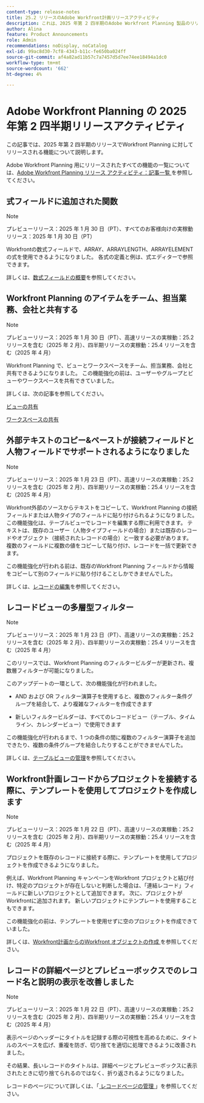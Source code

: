 ```yaml
---
content-type: release-notes
title: 25.2 リリースのAdobe Workfront計画リリースアクティビティ
description: これは、2025 年第 2 四半期のAdobe Workfront Planning 製品のリリースアクティビティです。
author: Alina
feature: Product Announcements
role: Admin
recommendations: noDisplay, noCatalog
exl-id: 99ac8d30-7cf8-4343-b11c-fe650ba024ff
source-git-commit: af4a82ad11b57c7a7457d5d7ee74ee18494a1dc0
workflow-type: tm+mt
source-wordcount: '662'
ht-degree: 4%

---
```


# Adobe Workfront Planning の 2025 年第 2 四半期リリースアクティビティ

この記事では、2025 年第 2 四半期のリリースでWorkfront Planning に対してリリースされる機能について説明します。

<!--keep the sentence below for all future quarterly release pages-->

Adobe Workfront Planning 用にリリースされたすべての機能の一覧については、[Adobe Workfront Planning リリース アクティビティ：記事一覧 ](/help/quicksilver/product-announcements/product-releases/planning-release-activity/planning-release-activity-article-index.md) を参照してください。

## 式フィールドに追加された関数

>[!NOTE]
>
>プレビューリリース：2025 年 1 月 30 日（PT）、すべてのお客様向けの実稼動リリース：2025 年 1 月 30 日（PT）

Workfrontの数式フィールドで、ARRAY、ARRAYLENGTH、ARRAYELEMENT の式を使用できるようになりました。 各式の定義と例は、式エディターで参照できます。

詳しくは、[数式フィールドの概要](/help/quicksilver/planning/fields/formula-fields.md)を参照してください。

<!--## Real-time presence indicators in a record's details preview or page

>[!NOTE]
>
>Preview release: January 30, 2025; Production for fast release: With the 25.2 release (February 2025); Production for quarterly release: With the 25.4 release (April 2025)

To understand what information is edited by other users when working in a record's preview or details page, we have introduced real-time presence indicators for this area of Workfront Planning.

The field edited by another user will now be highlighted, and other users' avatars will be visible to you in the upper-right corner of the preview or details page.

For information, see [Edit records](/help/quicksilver/planning/records/edit-records.md).-->

## Workfront Planning のアイテムをチーム、担当業務、会社と共有する

>[!NOTE]
>
>プレビューリリース：2025 年 1 月 30 日（PT）、高速リリースの実稼動：25.2 リリースを含む（2025 年 2 月）、四半期リリースの実稼動：25.4 リリースを含む（2025 年 4 月）

Workfront Planning で、ビューとワークスペースをチーム、担当業務、会社と共有できるようになりました。 この機能強化の前は、ユーザーやグループとビューやワークスペースを共有できていました。

詳しくは、次の記事を参照してください。

[ビューの共有](/help/quicksilver/planning/access/share-views.md)

[ワークスペースの共有](/help/quicksilver/planning/access/share-workspaces.md)

## 外部テキストのコピー&amp;ペーストが接続フィールドと人物フィールドでサポートされるようになりました

>[!NOTE]
>
>プレビューリリース：2025 年 1 月 23 日（PT）、高速リリースの実稼動：25.2 リリースを含む（2025 年 2 月）、四半期リリースの実稼動：25.4 リリースを含む（2025 年 4 月）

Workfront外部のソースからテキストをコピーして、Workfront Planning の接続フィールドまたは人物タイプのフィールドに貼り付けられるようになりました。 この機能強化は、テーブルビューでレコードを編集する際に利用できます。  テキストは、既存のユーザー（人物タイプフィールドの場合）または既存のレコードやオブジェクト（接続されたレコードの場合）と一致する必要があります。 複数のフィールドに複数の値をコピーして貼り付け、レコードを一括で更新できます。

この機能強化が行われる前は、既存のWorkfront Planning フィールドから情報をコピーして別のフィールドに貼り付けることしかできませんでした。

詳しくは、[レコードの編集](/help/quicksilver/planning/records/edit-records.md)を参照してください。

## レコードビューの多層型フィルター

>[!NOTE]
>
>プレビューリリース：2025 年 1 月 23 日（PT）、高速リリースの実稼動：25.2 リリースを含む（2025 年 2 月）、四半期リリースの実稼動：25.4 リリースを含む（2025 年 4 月）

このリリースでは、Workfront Planning のフィルタービルダーが更新され、複数層フィルターが可能になりました。

このアップデートの一環として、次の機能強化が行われました。

* AND および OR フィルター演算子を使用すると、複数のフィルター条件グループを結合して、より複雑なフィルターを作成できます

* 新しいフィルタービルダーは、すべてのレコードビュー（テーブル、タイムライン、カレンダービュー）で使用できます

この機能強化が行われるまで、1 つの条件の間に複数のフィルター演算子を追加できたり、複数の条件グループを結合したりすることができませんでした。

詳しくは、[テーブルビューの管理](/help/quicksilver/planning/views/manage-the-table-view.md)を参照してください。

## Workfront計画レコードからプロジェクトを接続する際に、テンプレートを使用してプロジェクトを作成します

>[!NOTE]
>
>プレビューリリース：2025 年 1 月 22 日（PT）、高速リリースの実稼動：25.2 リリースを含む（2025 年 2 月）、四半期リリースの実稼動：25.4 リリースを含む（2025 年 4 月）

プロジェクトを既存のレコードに接続する際に、テンプレートを使用してプロジェクトを作成できるようになりました。

例えば、Workfront Planning キャンペーンをWorkfront プロジェクトと結び付け、特定のプロジェクトが存在しないと判断した場合は、「連結レコード」フィールドに新しいプロジェクトとして追加できます。 次に、プロジェクトがWorkfrontに追加されます。 新しいプロジェクトにテンプレートを使用することもできます。

この機能強化の前は、テンプレートを使用せずに空のプロジェクトを作成できていました。

詳しくは、[Workfront計画からのWorkfront オブジェクトの作成 ](/help/quicksilver/planning/records/create-workfront-objects-from-workfront-planning.md) を参照してください。

## レコードの詳細ページとプレビューボックスでのレコード名と説明の表示を改善しました

>[!NOTE]
>
>プレビューリリース：2025 年 1 月 22 日（PT）、高速リリースの実稼動：25.2 リリースを含む（2025 年 2 月）、四半期リリースの実稼動：25.4 リリースを含む（2025 年 4 月）

表示ページのヘッダーにタイトルを記録する際の可視性を高めるために、タイトルのスペースを広げ、重複を防ぎ、切り捨てを適切に処理できるように改善されました。

その結果、長いレコードのタイトルは、詳細ページとプレビューボックスに表示されたときに切り捨てられるのではなく、折り返されるようになりました。

レコードのページについて詳しくは、「[ レコードページの管理 ](/help/quicksilver/planning/records/manage-the-record-page.md)」を参照してください。
